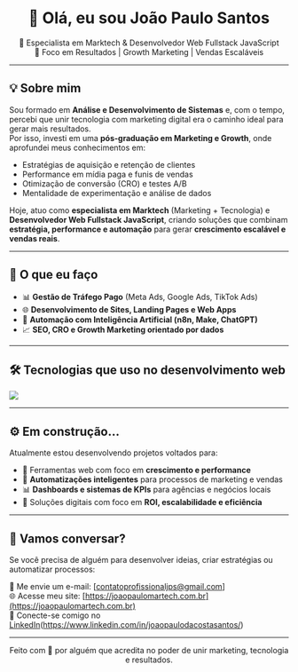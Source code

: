 <h1 align="center">👋 Olá, eu sou João Paulo Santos</h1>

<p align="center">
  🚀 Especialista em Marktech & Desenvolvedor Web Fullstack JavaScript <br>
  🎯 Foco em Resultados | Growth Marketing | Vendas Escaláveis
</p>

---

## 💡 Sobre mim

Sou formado em **Análise e Desenvolvimento de Sistemas** e, com o tempo, percebi que unir tecnologia com marketing digital era o caminho ideal para gerar mais resultados.  
Por isso, investi em uma **pós-graduação em Marketing e Growth**, onde aprofundei meus conhecimentos em:

- Estratégias de aquisição e retenção de clientes
- Performance em mídia paga e funis de vendas
- Otimização de conversão (CRO) e testes A/B
- Mentalidade de experimentação e análise de dados

Hoje, atuo como **especialista em Marktech** (Marketing + Tecnologia) e **Desenvolvedor Web Fullstack JavaScript**, criando soluções que combinam **estratégia, performance e automação** para gerar **crescimento escalável e vendas reais**.

---

## 🧠 O que eu faço

- 📊 **Gestão de Tráfego Pago** (Meta Ads, Google Ads, TikTok Ads)
- 🌐 **Desenvolvimento de Sites, Landing Pages e Web Apps**
- 🤖 **Automação com Inteligência Artificial (n8n, Make, ChatGPT)**
- 📈 **SEO, CRO e Growth Marketing orientado por dados**

---

## 🛠️ Tecnologias que uso no desenvolvimento web

<img src="https://skillicons.dev/icons?i=html,css,js,react,nodejs" />

---

## ⚙️ Em construção...

Atualmente estou desenvolvendo projetos voltados para:

- 🧩 Ferramentas web com foco em **crescimento e performance**
- 📲 **Automatizações inteligentes** para processos de marketing e vendas
- 📊 **Dashboards e sistemas de KPIs** para agências e negócios locais
- 💼 Soluções digitais com foco em **ROI, escalabilidade e eficiência**

---

## 🤝 Vamos conversar?

Se você precisa de alguém para desenvolver ideias, criar estratégias ou automatizar processos:

📩 Me envie um e-mail: [contatoprofissionaljps@gmail.com]  
🌐 Acesse meu site: [https://joaopaulomartech.com.br](https://joaopaulomartech.com.br)  
🔗 Conecte-se comigo no [LinkedIn]([https://linkedin.com/in/joaopaulodacostasantos])(https://www.linkedin.com/in/joaopaulodacostasantos/)

---

<p align="center">Feito com 💙 por alguém que acredita no poder de unir marketing, tecnologia e resultados.</p>
